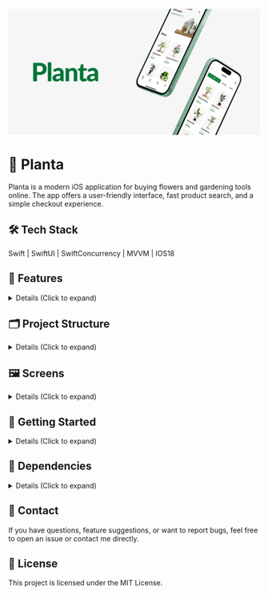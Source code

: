 ![](assets/planta_banner.png)

# 🌿 Planta
Planta is a modern iOS application for buying flowers and gardening tools online. The app offers a user-friendly interface, fast product search, and a simple checkout experience.

## 🛠️ Tech Stack
Swift | SwiftUI | SwiftConcurrency | MVVM | IOS18

## 📱 Features
<details>
  <summary> Details (Click to expand) </summary>
  <br>

  - 🔐 Email authentication
  - 🔎 Product search by name
  - 🛒 Add products to cart
  - 🧾 View order history
  - 🌸 Product detail view with photos and descriptions
</details>

## 🗂 Project Structure
<details>
  <summary> Details (Click to expand) </summary>
  <br>

```bash
  Planta/
├── Core/             # Core service: caching, validation
├── Extensions/       # Type extensions, formatters & helpers
├── Features/         # Business modules
├── Resources/        # App assets: images, icon & colors
├── Supporting/       # App entry point
└── UI/               # Reusable UI components

  PlantaTests/        # Unit tests
```
</details>

## 🖼 Screens
<details>
  <summary> Details (Click to expand) </summary>
  <br>

  | ![](assets/planta_home.png) | ![](assets/planta_cat.png) | ![](assets/planta_detail.png) |
  |-------------------|-------------------|-------------------|
  | ![](assets/planta_cart.png) | ![](assets/planta_profile.png) |
</details>

## 🚀 Getting Started
<details>
  <summary> Details (Click to expand) </summary>
  <br>

  1. Clone the repository:

  ```bash
    git clone https://github.com/PlantaApp/planta.git
  ```
    
  3. Open Planta.xcodeproj or Planta.xcworkspace in Xcode.
  4. Select your target device or simulator.
  5. Press ⌘ + R to build and run the app.
</details>

## 🔧 Dependencies
<details>
  <summary> Details (Click to expand) </summary>
  <br>

  [SwiftfulRouting](https://github.com/SwiftfulThinking/SwiftfulRouting) — for convenient and structured navigation in SwiftUI
</details>

## 🤝 Contact
If you have questions, feature suggestions, or want to report bugs, feel free to open an issue or contact me directly.

## 🔖 License
This project is licensed under the MIT License.
